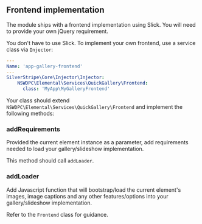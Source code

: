 ## Frontend implementation

The module ships with a frontend implementation using Slick. You will need to provide your own jQuery requirement.

You don't have to use Slick. To implement your own frontend, use a service class via `Injector`:

```yml
---
Name: 'app-gallery-frontend'
---
SilverStripe\Core\Injector\Injector:
    NSWDPC\Elemental\Services\QuickGallery\Frontend:
      class: 'MyApp\MyGalleryFrontend'
```

Your class should extend `NSWDPC\Elemental\Services\QuickGallery\Frontend` and implement the following methods:

### addRequirements

Provided the current element instance as a parameter, add requirements needed to load your gallery/slideshow implementation.

This method should call `addLoader`.

### addLoader

Add Javascript function that will bootstrap/load the current element's images, image captions and any other features/options into your gallery/slideshow implementation.


Refer to the `Frontend` class for guidance.
